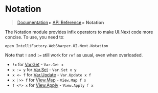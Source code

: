 # Notation
> [Documentation](../README.md) ▸ [API Reference](API.md) ▸ **Notation**

The Notation module provides infix operators to make UI.Next code more concise.
To use, you need to:

`open IntelliFactory.WebSharper.UI.Next.Notation`

Note that `!` and `:=` still work for `ref` as usual, even when overloaded.

* `!x` for [Var.Get](Var.md#Get) - `Var.Get x` 
* `x := y` for [Var.Set](Var.md#Set) - `Var.Set x y`
* `x <~ f` for [Var.Update](Var.md#Update) - `Var.Update x f`
* `x |>> f` for [View.Map](View.md#Map) - `View.Map f x`
* `f <*> x` for [View.Apply](View.md#Apply) - `View.Apply f x`
